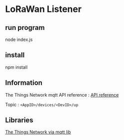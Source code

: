 # LoRaWan Listener
## run program
node index.js

## install
npm install

## Information
The Things Network mqtt API reference : 
[API reference](https://www.thethingsnetwork.org/docs/applications/mqtt/api.html)

Topic : `<AppID>/devices/<DevID>/up`

## Libraries

[The Things Network via mqtt lib](https://www.npmjs.com/package/ttn)